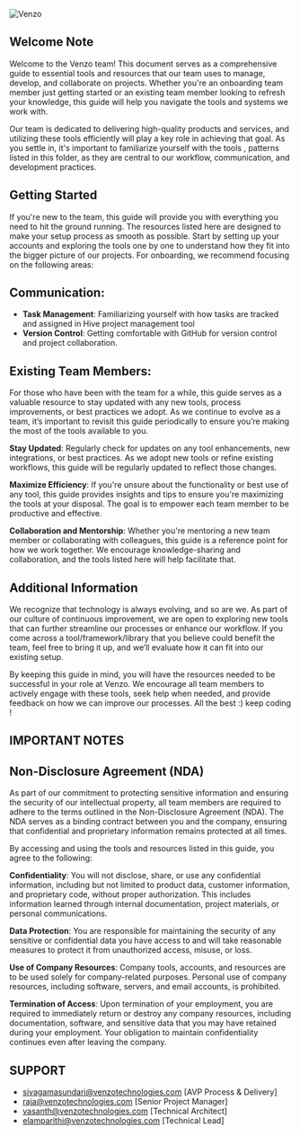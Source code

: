 

![Venzo](https://venzotechnologies.com/assets/venzo_logo.webp)
## Welcome Note 

Welcome to the Venzo team! This document serves as a comprehensive guide to essential tools and resources that our team uses to manage, develop, and collaborate on projects. Whether you're an onboarding team member just getting started or an existing team member looking to refresh your knowledge, this guide will help you navigate the tools and systems we work with.

Our team is dedicated to delivering high-quality products and services, and utilizing these tools efficiently will play a key role in achieving that goal. As you settle in, it's important to familiarize yourself with the tools , patterns listed in this folder, as they are central to our workflow, communication, and development practices.

##  Getting Started

If you're new to the team, this guide will provide you with everything you need to hit the ground running. The resources listed here are designed to make your setup process as smooth as possible. Start by setting up your accounts and exploring the tools one by one to understand how they fit into the bigger picture of our projects. For onboarding, we recommend focusing on the following areas:

## Communication: 

- **Task Management**: Familiarizing yourself with how tasks are tracked and assigned in Hive project management tool
- **Version Control**: Getting comfortable with GitHub for version control and project collaboration.


## Existing Team Members:

For those who have been with the team for a while, this guide serves as a valuable resource to stay updated with any new tools, process improvements, or best practices we adopt. As we continue to evolve as a team, it’s important to revisit this guide periodically to ensure you’re making the most of the tools available to you.

**Stay Updated**: Regularly check for updates on any tool enhancements, new integrations, or best practices. As we adopt new tools or refine existing workflows, this guide will be regularly updated to reflect those changes.

**Maximize Efficiency**: If you're unsure about the functionality or best use of any tool, this guide provides insights and tips to ensure you're maximizing the tools at your disposal. The goal is to empower each team member to be productive and effective.

**Collaboration and Mentorship**: Whether you're mentoring a new team member or collaborating with colleagues, this guide is a reference point for how we work together. We encourage knowledge-sharing and collaboration, and the tools listed here will help facilitate that.

## Additional Information
We recognize that technology is always evolving, and so are we. As part of our culture of continuous improvement, we are open to exploring new tools that can further streamline our processes or enhance our workflow. If you come across a tool/framework/library that you believe could benefit the team, feel free to bring it up, and we’ll evaluate how it can fit into our existing setup.

By keeping this guide in mind, you will have the resources needed to be successful in your role at Venzo. We encourage all team members to actively engage with these tools, seek help when needed, and provide feedback on how we can improve our processes. All the best :) keep coding !



## IMPORTANT NOTES
## Non-Disclosure Agreement (NDA)
As part of our commitment to protecting sensitive information and ensuring the security of our intellectual property, all team members are required to adhere to the terms outlined in the Non-Disclosure Agreement (NDA). The NDA serves as a binding contract between you and the company, ensuring that confidential and proprietary information remains protected at all times.

By accessing and using the tools and resources listed in this guide, you agree to the following:

**Confidentiality**: You will not disclose, share, or use any confidential information, including but not limited to product data, customer information, and proprietary code, without proper authorization. This includes information learned through internal documentation, project materials, or personal communications.

**Data Protection**: You are responsible for maintaining the security of any sensitive or confidential data you have access to and will take reasonable measures to protect it from unauthorized access, misuse, or loss.

**Use of Company Resources**: Company tools, accounts, and resources are to be used solely for company-related purposes. Personal use of company resources, including software, servers, and email accounts, is prohibited.

**Termination of Access**: Upon termination of your employment, you are required to immediately return or destroy any company resources, including documentation, software, and sensitive data that you may have retained during your employment. Your obligation to maintain confidentiality continues even after leaving the company.





## SUPPORT 

- sivagamasundari@venzotechnologies.com [AVP Process & Delivery]
- raja@venzotechnologies.com [Senior Project Manager]
- vasanth@venzotechnologies.com [Technical Architect]
- elamparithi@venzotechnologies.com [Technical Lead]